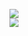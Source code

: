 [![](https://img.shields.io/badge/Made%20With-Github%20Spray-lightgrey.svg?style=for-the-badge&logo=github)](https://github.com/Annihil/github-spray#2649)  
[![](https://i.imgur.com/2DrTn0Z.gif)](https://github.com/Annihil/github-spray)